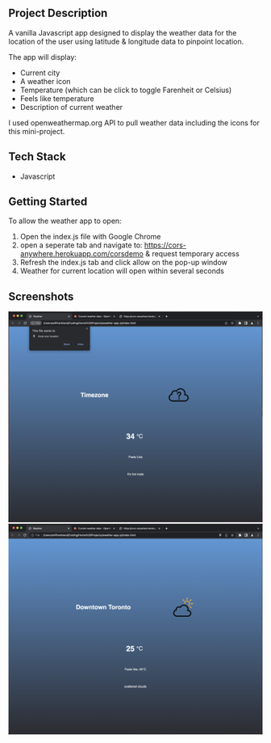 ## Project Description

A vanilla Javascript app designed to display the weather data for the location of the user using latitude & longitude data to pinpoint location.

The app will display:
- Current city
- A weather icon
- Temperature (which can be click to toggle Farenheit or Celsius)
- Feels like temperature
- Description of current weather

I used openweathermap.org API to pull weather data including the icons for this mini-project.


## Tech Stack

- Javascript


## Getting Started

To allow the weather app to open:

1. Open the index.js file with Google Chrome
2. open a seperate tab and navigate to: https://cors-anywhere.herokuapp.com/corsdemo & request temporary access
3. Refresh the index.js tab and click allow on the pop-up window
4. Weather for current location will open within several seconds

## Screenshots

!["Screenshot of Location Access Popup  Request"](https://github.com/will-frankland/weather-app-js/blob/master/docs/Location%20Access%20Popup.png?raw=true)
!["Screenshot of Downtown Toronto Weather on 10th July 2022"](https://github.com/will-frankland/weather-app-js/blob/master/docs/Downtown%20Toronto%20Weather.png?raw=true)